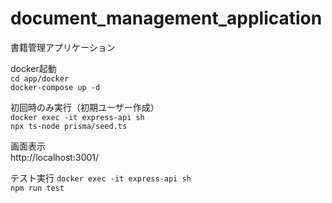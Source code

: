 # document_management_application
書籍管理アプリケーション

docker起動  
```cd app/docker```  
```docker-compose up -d```

初回時のみ実行（初期ユーザー作成）  
```docker exec -it express-api sh ```  
```npx ts-node prisma/seed.ts```

画面表示  
http://localhost:3001/  

テスト実行
```docker exec -it express-api sh ```  
```npm run test```  